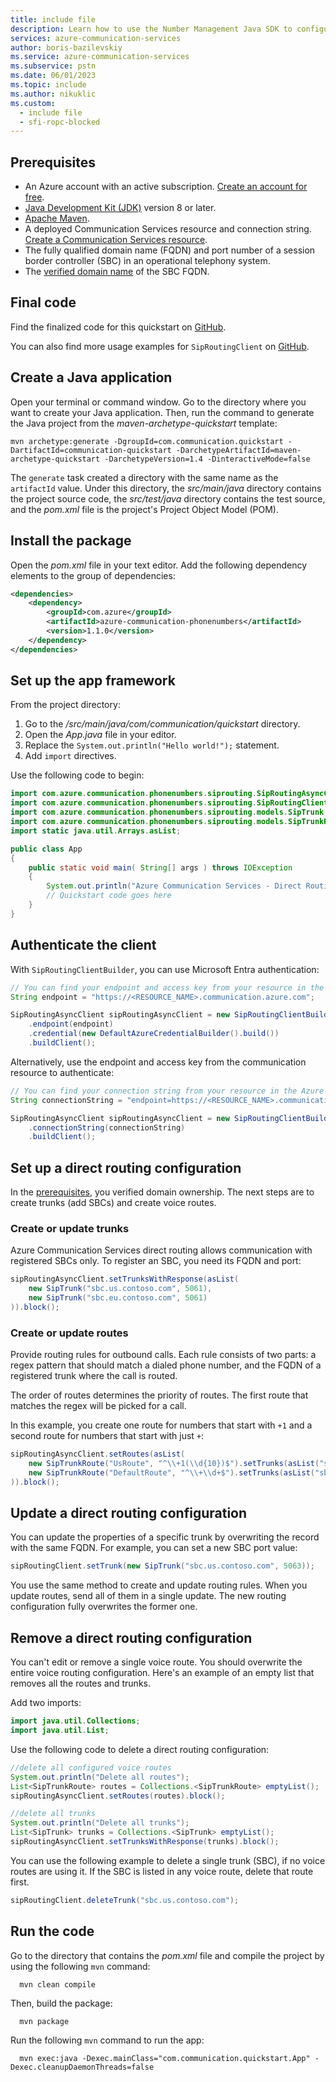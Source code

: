 ```yaml
---
title: include file
description: Learn how to use the Number Management Java SDK to configure direct routing.
services: azure-communication-services
author: boris-bazilevskiy
ms.service: azure-communication-services
ms.subservice: pstn
ms.date: 06/01/2023
ms.topic: include
ms.author: nikuklic
ms.custom:
  - include file
  - sfi-ropc-blocked
---
```


## Prerequisites

- An Azure account with an active subscription. [Create an account for free](https://azure.microsoft.com/pricing/purchase-options/azure-account?cid=msft_learn).
- [Java Development Kit (JDK)](/java/azure/jdk/?preserve-view=true&view=azure-java-stable) version 8 or later.
- [Apache Maven](https://maven.apache.org/download.cgi).
- A deployed Communication Services resource and connection string. [Create a Communication Services resource](../../create-communication-resource.md).
- The fully qualified domain name (FQDN) and port number of a session border controller (SBC) in an operational telephony system.
- The [verified domain name](../../../how-tos/telephony/domain-validation.md) of the SBC FQDN.

## Final code

Find the finalized code for this quickstart on [GitHub](https://github.com/Azure-Samples/communication-services-java-quickstarts/tree/main/DirectRouting).

You can also find more usage examples for `SipRoutingClient` on [GitHub](https://github.com/Azure/azure-sdk-for-java/blob/main/sdk/communication/azure-communication-phonenumbers/src/samples/java/com/azure/communication/phonenumbers/siprouting/AsyncClientJavaDocCodeSnippets.java).

## Create a Java application

Open your terminal or command window. Go to the directory where you want to create your Java application. Then, run the command to generate the Java project from the *maven-archetype-quickstart* template:

```console
mvn archetype:generate -DgroupId=com.communication.quickstart -DartifactId=communication-quickstart -DarchetypeArtifactId=maven-archetype-quickstart -DarchetypeVersion=1.4 -DinteractiveMode=false
```

The `generate` task created a directory with the same name as  the `artifactId` value. Under this directory, the *src/main/java* directory contains the project source code, the *src/test/java* directory contains the test source, and the *pom.xml* file is the project's Project Object Model (POM).

## Install the package

Open the *pom.xml* file in your text editor. Add the following dependency elements to the group of dependencies:

```xml
<dependencies>
	<dependency>
		<groupId>com.azure</groupId>
		<artifactId>azure-communication-phonenumbers</artifactId>
		<version>1.1.0</version>
	</dependency>
</dependencies>
```

## Set up the app framework

From the project directory:

1. Go to the */src/main/java/com/communication/quickstart* directory.
1. Open the *App.java* file in your editor.
1. Replace the `System.out.println("Hello world!");` statement.
1. Add `import` directives.

Use the following code to begin:

```java
import com.azure.communication.phonenumbers.siprouting.SipRoutingAsyncClient;
import com.azure.communication.phonenumbers.siprouting.SipRoutingClientBuilder;
import com.azure.communication.phonenumbers.siprouting.models.SipTrunk;
import com.azure.communication.phonenumbers.siprouting.models.SipTrunkRoute;
import static java.util.Arrays.asList;

public class App
{
    public static void main( String[] args ) throws IOException
    {
        System.out.println("Azure Communication Services - Direct Routing Quickstart");
        // Quickstart code goes here
    }
}
```

## Authenticate the client

With `SipRoutingClientBuilder`, you can use Microsoft Entra authentication:

```java
// You can find your endpoint and access key from your resource in the Azure portal
String endpoint = "https://<RESOURCE_NAME>.communication.azure.com";

SipRoutingAsyncClient sipRoutingAsyncClient = new SipRoutingClientBuilder()
    .endpoint(endpoint)
    .credential(new DefaultAzureCredentialBuilder().build())
    .buildClient();
```

Alternatively, use the endpoint and access key from the communication resource to authenticate:

```java
// You can find your connection string from your resource in the Azure portal
String connectionString = "endpoint=https://<RESOURCE_NAME>.communication.azure.com/;accesskey=<ACCESS_KEY>";

SipRoutingAsyncClient sipRoutingAsyncClient = new SipRoutingClientBuilder()
    .connectionString(connectionString)
    .buildClient();
```

## Set up a direct routing configuration

In the [prerequisites](#prerequisites), you verified domain ownership. The next steps are to create trunks (add SBCs) and create voice routes.

### Create or update trunks

Azure Communication Services direct routing allows communication with registered SBCs only. To register an SBC, you need its FQDN and port:

```java
sipRoutingAsyncClient.setTrunksWithResponse(asList(
	new SipTrunk("sbc.us.contoso.com", 5061),
	new SipTrunk("sbc.eu.contoso.com", 5061)
)).block();
```

### Create or update routes

Provide routing rules for outbound calls. Each rule consists of two parts: a regex pattern that should match a dialed phone number, and the FQDN of a registered trunk where the call is routed.

The order of routes determines the priority of routes. The first route that matches the regex will be picked for a call.

In this example, you create one route for numbers that start with `+1` and a second route for numbers that start with just `+`:

```java
sipRoutingAsyncClient.setRoutes(asList(
	new SipTrunkRoute("UsRoute", "^\\+1(\\d{10})$").setTrunks(asList("sbc.us.contoso.com")),
	new SipTrunkRoute("DefaultRoute", "^\\+\\d+$").setTrunks(asList("sbc.us.contoso.com", "sbc.eu.contoso.com"))
)).block();
```

## Update a direct routing configuration

You can update the properties of a specific trunk by overwriting the record with the same FQDN. For example, you can set a new SBC port value:

``` java
sipRoutingClient.setTrunk(new SipTrunk("sbc.us.contoso.com", 5063));
```

You use the same method to create and update routing rules. When you update routes, send all of them in a single update. The new routing configuration fully overwrites the former one.

## Remove a direct routing configuration

You can't edit or remove a single voice route. You should overwrite the entire voice routing configuration. Here's an example of an empty list that removes all the routes and trunks.

Add two imports:

```java
import java.util.Collections;
import java.util.List;
```

Use the following code to delete a direct routing configuration:

```java
//delete all configured voice routes
System.out.println("Delete all routes");
List<SipTrunkRoute> routes = Collections.<SipTrunkRoute> emptyList();
sipRoutingAsyncClient.setRoutes(routes).block();

//delete all trunks
System.out.println("Delete all trunks");
List<SipTrunk> trunks = Collections.<SipTrunk> emptyList();
sipRoutingAsyncClient.setTrunksWithResponse(trunks).block();
```

You can use the following example to delete a single trunk (SBC), if no voice routes are using it. If the SBC is listed in any voice route, delete that route first.

``` java
sipRoutingClient.deleteTrunk("sbc.us.contoso.com");
```

## Run the code

Go to the directory that contains the *pom.xml* file and compile the project by using the following `mvn` command:

``` console
  mvn clean compile
```

Then, build the package:

``` console
  mvn package
```

Run the following `mvn` command to run the app:

``` console
  mvn exec:java -Dexec.mainClass="com.communication.quickstart.App" -Dexec.cleanupDaemonThreads=false
```
